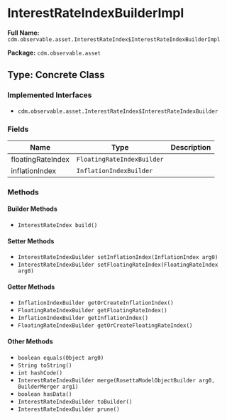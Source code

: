 # InterestRateIndexBuilderImpl

**Full Name:** `cdm.observable.asset.InterestRateIndex$InterestRateIndexBuilderImpl`

**Package:** `cdm.observable.asset`

## Type: Concrete Class

### Implemented Interfaces

- `cdm.observable.asset.InterestRateIndex$InterestRateIndexBuilder`

### Fields

| Name | Type | Description |
|------|------|-------------|
| floatingRateIndex | `FloatingRateIndexBuilder` |  |
| inflationIndex | `InflationIndexBuilder` |  |

### Methods

#### Builder Methods

- `InterestRateIndex build()`

#### Setter Methods

- `InterestRateIndexBuilder setInflationIndex(InflationIndex arg0)`
- `InterestRateIndexBuilder setFloatingRateIndex(FloatingRateIndex arg0)`

#### Getter Methods

- `InflationIndexBuilder getOrCreateInflationIndex()`
- `FloatingRateIndexBuilder getFloatingRateIndex()`
- `InflationIndexBuilder getInflationIndex()`
- `FloatingRateIndexBuilder getOrCreateFloatingRateIndex()`

#### Other Methods

- `boolean equals(Object arg0)`
- `String toString()`
- `int hashCode()`
- `InterestRateIndexBuilder merge(RosettaModelObjectBuilder arg0, BuilderMerger arg1)`
- `boolean hasData()`
- `InterestRateIndexBuilder toBuilder()`
- `InterestRateIndexBuilder prune()`

